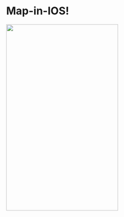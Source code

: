 # Map-in-IOS!

<img src ="https://user-images.githubusercontent.com/70285394/213879832-ac165c2f-934c-4d8a-8248-a1c90e753ea9.png"  width="300" height="500"/>
